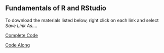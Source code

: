 ## Fundamentals of R and RStudio

To download the materials listed below, right click on each link and select *Save Link As...*.

<a href="https://raw.githubusercontent.com/DanielleQuinn/DataScienceSeries/main/01_Fundamentals/fundamentals_COMPLETE.R" download>Complete Code</a>

<a href="https://raw.githubusercontent.com/DanielleQuinn/DataScienceSeries/main/01_Fundamentals/fundamentals_CODEALONG.R" download>Code Along</a>
